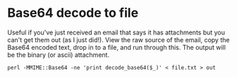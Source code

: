 # Base64 decode to file

Useful if you've just received an email that says it has attachments but you can't get them out (as I just did!).  View the raw source of the email, copy the Base64 encoded text, drop in to a file, and run through this.  The output will be the binary (or ascii) attachment.

    perl -MMIME::Base64 -ne 'print decode_base64($_)' < file.txt > out